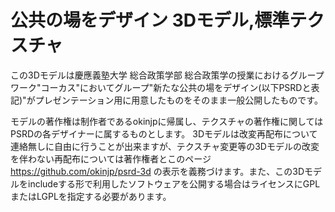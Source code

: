 # 公共の場をデザイン 3Dモデル,標準テクスチャ
この3Dモデルは慶應義塾大学 総合政策学部 総合政策学の授業におけるグループワーク"コーカス"においてグループ"新たな公共の場をデザイン(以下PSRDと表記)"がプレゼンテーション用に用意したものをそのまま一般公開したものです。


モデルの著作権は制作者であるokinjpに帰属し、テクスチャの著作権に関してはPSRDの各デザイナーに属するものとします。
3Dモデルは改変再配布について連絡無しに自由に行うことが出来ますが、テクスチャ変更等の3Dモデルの改変を伴わない再配布については著作権者とこのページ https://github.com/okinjp/psrd-3d の表示を義務づけます。また、この3Dモデルをincludeする形で利用したソフトウェアを公開する場合はライセンスにGPLまたはLGPLを指定する必要があります。
